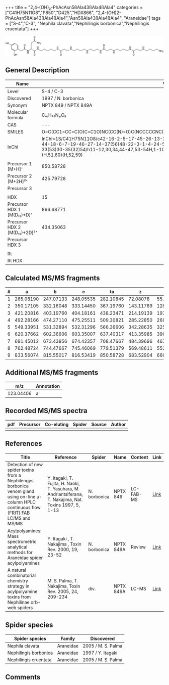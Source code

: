 +++
title = "2,4-(OH)₂-PhAcAsn5ßAla43ßAla4ßAla4"
categories = ["C41H75N11O8","P850","D425","HDX866",
"2,4-(OH)2-PhAcAsn5ßAla43ßAla4ßAla4","Asn5ßAla43ßAla4ßAla4",
"Araneidae"]
tags = ["S-4","C-3",
"Nephila clavata","Nephilingis borbonica","Nephilingis cruentata"]
+++

![](/img/2-4-OH2-PhAcAsn5bAla43bAla4bAla4.png)

## General Description

| Name                         | Value                |
|------------------------------|----------------------|
| Level                        | S-4 / C-3                    |
| Discovered                   | 1997 / N. borbonica  |
| Synonym                      | NPTX 849 / NPTX 849A |
| Molecular formula            | C₄₁H₇₅N₁₁O₈          |
| CAS                          | ---                  |
| SMILES | O=C(CC1=CC=C(O)C=C1O)NC(CC(N)=O)C(NCCCCCNC(CCNCCCCNCCCNC(CCNCCCCNC(CCNCCCCN)=O)=O)=O)=O  |
| InChI  | InChI=1S/C41H75N11O8/c42-16-2-5-17-45-26-13-38(57)49-23-9-8-20-47-28-15-39(58)50-25-10-21-44-18-6-7-19-46-27-14-37(56)48-22-3-1-4-24-51-41(60)34(31-36(43)55)52-40(59)29-32-11-12-33(53)30-35(32)54/h11-12,30,34,44-47,53-54H,1-10,13-29,31,42H2,(H2,43,55)(H,48,56)(H,49,57)(H,50,58)(H,51,60)(H,52,59)  |
|                              |                      |
| Precursor 1 [M+H]⁺       | 850.58728      |
| Precursor 2 [M+2H]²⁺        | 425.79728       |
| Precursor 3                  |                      |
|                              |                      |
| HDX                          | 15                   |
| Precursor HDX 1 [M(D₁₅)+D]⁺   | 866.68771            |
| Precursor HDX 2 [M(D₁₅)+2D]²⁺ | 434.35063            |
| Precursor HDX 3              |                      |
|                              |                      |
| Rt                           |                      |
| Rt HDX                       |                      |

## Calculated MS/MS fragments

| # | a         | b         | c         | ta        | z         | y         | tz        |
|---|-----------|-----------|-----------|-----------|-----------|-----------|-----------|
| 1 | 265.08190 | 247.07133 | 248.05535 | 282.10845 | 72.08078 | 55.05423 | 89.10732 |
| 2 | 350.17105 | 332.16048 | 333.14450 | 367.19760 | 143.11789 | 126.09134 | 160.14444 |
| 3 | 421.20816 | 403.19760 | 404.18161 | 438.23471 | 214.19139 | 197.16484 | 231.21794 |
| 4 | 492.28166 | 474.27110 | 475.25511 | 509.30821 | 285.22850 | 268.20195 | 302.25505 |
| 5 | 549.33951 | 531.32894 | 532.31296 | 566.36606 | 342.28635 | 325.25980 | 359.31290 |
| 6 | 620.37662 | 602.36606 | 603.35007 | 637.40317 | 413.35985 | 396.33330 | 430.38640 |
| 7 | 691.45012 | 673.43956 | 674.42357 | 708.47667 | 484.39696 | 467.37042 | 501.42351 |
| 8 | 762.48724 | 744.47667 | 745.46069 | 779.51379 | 569.48611 | 552.45957 | 586.51266 |
| 9 | 833.56074 | 815.55017 | 816.53419 | 850.58728 | 683.52904 | 666.50249 | 700.55559 |

## Additional MS/MS fragments

| m/z       | Annotation |
|-----------|------------|
| 123.04406 | a'         |

## Recorded MS/MS spectra

| pdf | Precursor | Co-eluting | Spider | Source | Author |
|-----|-----------|------------|--------|--------|--------|
|     |           |            |        |        |        |

## References

| Title                                                                                                                                          | Reference                                                                                                 | Spider       | Name      | Content   | Link                                                                                                              |
|------------------------------------------------------------------------------------------------------------------------------------------------|-----------------------------------------------------------------------------------------------------------|--------------|-----------|-----------|-------------------------------------------------------------------------------------------------------------------|
| Detection of new spider toxins from a Nephilengys borbonica venom gland using on-line µ-column HPLC continuous flow (FRIT) FAB LC/MS and MS/MS | Y. Itagaki, T. Fujita, H. Naoki, T. Yasuhara, M. Andriantsiferana, T. Nakajima, Nat. Toxins 1997, 5, 1-13 | N. borbonica | NPTX 849  | LC-FAB-MS | [Link](https://onlinelibrary.wiley.com/doi/abs/10.1002/%28SICI%29%281997%295%3A1%3C1%3A%3AAID-NT1%3E3.0.CO%3B2-8) |
| Acylpolyamines: Mass spectrometric analytical methods for Araneidae spider acylpolyamines                                                      | Y. Itagaki , T. Nakajima , Toxin Rev. 2000, 19, 23-52                                                     | N. borbonica | NPTX 849A | Review    | [Link](https://www.tandfonline.com/doi/abs/10.1081/TXR-100100314)                                                 |
| A natural combinatorial chemistry strategy in acylpolyamine toxins from Nephilinae orb-web spiders                                             | M. S. Palma, T. Nakajima, Toxin Rev. 2005, 24, 209-234                                                    | div.         | NPTX 849A | LC-MS     | [Link](https://www.tandfonline.com/doi/abs/10.1081/TXR-200057857)                                                 |

## Spider species

| Spider species        | Family    | Discovered         |
|-----------------------|-----------|--------------------|
| Nephila clavata       | Araneidae | 2005 / M. S. Palma |
| Nephilingis borbonica | Araneidae | 1997 / Y. Itagaki  |
| Nephilingis cruentata | Araneidae | 2005 / M. S. Palma |

## Comments
